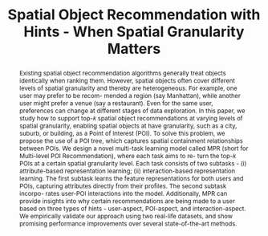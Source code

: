 ---
title: "Spatial Object Recommendation with Hints - When Spatial Granularity Matters"
authors:
- Hui Luo
- Jingbo Zhou
- admin
- Shangli Li
- J.Shane Culpepper
- Haochao Ying
- Hao Liu
- Hui Xiong

publication_types: ["1"]
publication: In *the 43rd International ACM SIGIR Conference on Research and Development in Information Retrieval (SIGIR)*
publication_short: In *KDD*
publishDate: "2020-05-04"

abstract: Existing spatial object recommendation algorithms generally treat objects identically when ranking them. However, spatial objects often cover different levels of spatial granularity and thereby are heterogeneous. For example, one user may prefer to be recom- mended a region (say Manhattan), while another user might prefer a venue (say a restaurant). Even for the same user, preferences can change at different stages of data exploration. In this paper, we study how to support top-𝑘 spatial object recommendations at varying levels of spatial granularity, enabling spatial objects at have granularity, such as a city, suburb, or building, as a Point of Interest (POI). To solve this problem, we propose the use of a POI tree, which captures spatial containment relationships between POIs. We design a novel multi-task learning model called MPR (short for Multi-level POI Recommendation), where each task aims to re- turn the top-𝑘 POIs at a certain spatial granularity level. Each task consists of two subtasks - (i) attribute-based representation learning; (ii) interaction-based representation learning. The first subtask learns the feature representations for both users and POIs, capturing attributes directly from their profiles. The second subtask incorpo- rates user-POI interactions into the model. Additionally, MPR can provide insights into why certain recommendations are being made to a user based on three types of hints - user-aspect, POI-aspect, and interaction-aspect. We empirically validate our approach using two real-life datasets, and show promising performance improvements over several state-of-the-art methods.


#tags:
#- Source Themes
featured: true

links:
url_pdf: 'slides/hui20sigir.pdf'

---